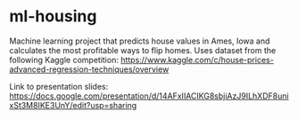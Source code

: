 # ml-housing
Machine learning project that predicts house values in Ames, Iowa and calculates the most profitable ways to flip homes. Uses dataset from the following Kaggle competition: https://www.kaggle.com/c/house-prices-advanced-regression-techniques/overview

Link to presentation slides:
https://docs.google.com/presentation/d/14AFxIIACIKG8sbjiAzJ9ILhXDF8unixSt3M8IKE3UnY/edit?usp=sharing
